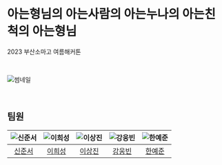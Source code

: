 # 아는형님의 아는사람의 아는누나의 아는친척의 아는형님
2023 부산소마고 여름해커톤 

<br>

![썸네일](https://github.com/KnowingBro/.github/assets/102123549/8df4b664-2cff-43a2-a27d-25aa45280010)

<br>

## 팀원
|![신준서](https://avatars.githubusercontent.com/u/102123549?v=4)|![이희성](https://avatars.githubusercontent.com/u/102288399?v=4)|![이상진](https://avatars.githubusercontent.com/u/102288397?v=4)|![강웅빈](https://avatars.githubusercontent.com/u/95995962?v=4)|![한예준](https://avatars.githubusercontent.com/u/102154824?v=4)|
|:-:|:-:|:-:|:-:|:-:|
|[신준서](https://github.com/qodldks)|[이희성](https://github.com/lheesung)|[이상진](https://github.com/lsj0202)|[강웅빈](https://github.com/Woongbin06)|[한예준](https://github.com/sebanimm)|
